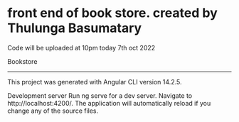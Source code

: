 
<h1>front end of book store. created by Thulunga Basumatary</h1>

Code will be uploaded at 10pm today 7th oct 2022

Bookstore <hr>
This project was generated with Angular CLI version 14.2.5.

Development server
Run ng serve for a dev server. Navigate to http://localhost:4200/. The application will automatically reload if you change any of the source files.


